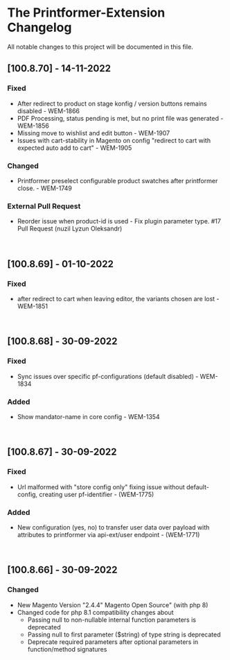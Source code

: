# The Printformer-Extension Changelog

All notable changes to this project will be documented in this file.

## [100.8.70] - 14-11-2022
### Fixed
- After redirect to product on stage konfig / version buttons remains disabled - WEM-1866
- PDF Processing, status pending is met, but no print file was generated - WEM-1856
- Missing move to wishlist and edit button - WEM-1907 
- Issues with cart-stability in Magento on config "redirect to cart with expected auto add to cart" - WEM-1905
### Changed
- Printformer preselect configurable product swatches after printformer close. - WEM-1749
### External Pull Request
- Reorder issue when product-id is used - Fix plugin parameter type. #17 Pull Request (nuzil Lyzun Oleksandr)
<br>

## [100.8.69] - 01-10-2022
### Fixed
- after redirect to cart when leaving editor, the variants chosen are lost - WEM-1851
<br>

## [100.8.68] - 30-09-2022
### Fixed
- Sync issues over specific pf-configurations (default disabled) - WEM-1834
### Added
- Show mandator-name in core config - WEM-1354
<br>

## [100.8.67] - 30-09-2022
### Fixed
- Url malformed with "store config only" fixing issue without default-config, creating user pf-identifier - (WEM-1775)
### Added
- New configuration (yes, no) to transfer user data over payload with attributes to printformer via api-ext/user endpoint - (WEM-1771)
<br>

## [100.8.66] - 30-09-2022
### Changed
- New Magento Version "2.4.4" Magento Open Source" (with php 8)
- Changed code for php 8.1 compatibility changes about
  - Passing null to non-nullable internal function parameters is deprecated
  - Passing null to first parameter ($string) of type string is deprecated
  - Deprecate required parameters after optional parameters in function/method signatures